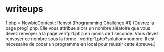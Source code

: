 # writeups

1.php = NewbieContest : Renvoi (Programming Challenge #1)
(Ouvrez la page prog1.php.
Elle vous attribue alors un nombre aléatoire que vous devez renvoyer à la page verifpr1.php en moins de 1 seconde.
Vous devez renvoyer ce nombre sous la forme : verifpr1.php?solution=nombre. 
Il est nécessaire de coder un programme en local pour réussir cette épreuve.)
